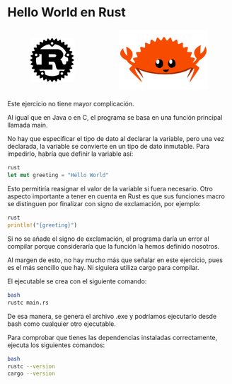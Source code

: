 # Hello World en Rust

<header style="display:flex; justify-content: space-around; align-items: center; margin: 24px auto;">
<img src="../logo_rust.png" width="100">
<img style="display:grid; vertical-align: middle" src="../rust.png" width="200"> </header>

Este ejercicio no tiene mayor complicación.

Al igual que en Java o en C, el programa se basa en una función principal llamada main.

No hay que especificar el tipo de dato al declarar la variable, pero una vez declarada, la variable se convierte en un tipo de dato inmutable. Para impedirlo, habría que definir la variable así:

```rust
rust
let mut greeting = "Hello World"
```
Esto permitiría reasignar el valor de la variable si fuera necesario.
Otro aspecto importante a tener en cuenta en Rust es que sus funciones macro se distinguen por finalizar con signo de exclamación, por ejemplo:

```rust
rust
println!("{greeting}")
```

Si no se añade el signo de exclamación, el programa daría un error al compilar porque consideraría que la función la hemos definido nosotros.

Al margen de esto, no hay mucho más que señalar en este ejercicio, pues es el más sencillo que hay. Ni siguiera utiliza cargo para compilar.

El ejecutable se crea con el siguiente comando:
```bash
bash 
rustc main.rs
```
De esa manera, se genera el archivo .exe y podríamos ejecutarlo desde bash como cualquier otro ejecutable.

Para comprobar que tienes las dependencias instaladas correctamente, ejecuta los siguientes comandos:

```bash 
bash
rustc --version
cargo --version
``` 
